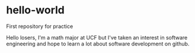 # hello-world
First repository for practice

Hello losers,
I'm a math major at UCF but I've taken an interest in software engineering and hope
to learn a lot about software development on github.
